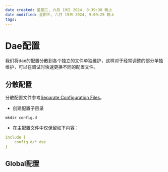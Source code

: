 ```yaml
---
date created: 星期三, 六月 19日 2024, 8:39:38 晚上
date modified: 星期三, 六月 19日 2024, 9:09:25 晚上
tags: 
---
```


# Dae配置

我们将dae的配置分散到各个独立的文件单独维护，这样对于经常调整的部分单独维护，可以在调试时快速更换不同的配置文件。

## 分散配置

分散配置文件参考[Separate Configuration Files](https://github.com/daeuniverse/dae/blob/main/docs/en/configuration/separate-config.md)。

- 创建配置子目录

```shell
mkdir config.d
```

- 在主配置文件中仅保留如下内容：

```yaml
include {
	config.d/*.dae
}
```

## Global配置

```

```
